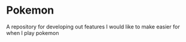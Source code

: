 # Pokemon
A repository for developing out features I would like to make easier for when I play pokemon
